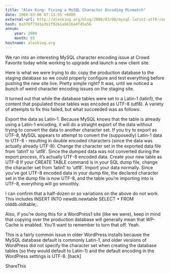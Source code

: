 ```yaml
---
title: "Alex King: Fixing a MySQL Character Encoding Mismatch"
date: 2008-03-06 07:13:55 +0000
external-url: http://alexking.org/blog/2008/03/06/mysql-latin1-utf8-conversion
hash: 8a370f73d1a3b1f9261a8416a4f45a5b
annum:
    year: 2008
    month: 03
hostname: alexking.org
---
```


We ran into an interesting MySQL character encoding issue at Crowd Favorite today while working to upgrade and launch a new client site.

Here is what we were trying to do: copy the production database to the staging database so we could properly configure and test everything before pushing the new site live. Pretty simple right? It was, until we noticed a bunch of weird character encoding issues on the staging site.



It turned out that while the database tables were set to a Latin-1 (latin1), the content that populated those tables was encoded as UTF-8 (utf8). A variety of attempts to fix this failed, but what succeeded was as follows:


Export the data as Latin-1. Because MySQL knows that the table is already using a Latin-1 encoding, it will do a straight export of the data without trying to convert the data to another character set. If you try to export as UTF-8, MySQL appears to attempt to convert the (supposedly) Latin-1 data to UTF-8 - resulting in double encoded characters (since the data was actually already UTF-8).
Change the character set in the exported data file from ‘latin1′ to ‘utf8′. Since the dumped data was not converted during the export process, it’s actually UTF-8 encoded data.
Create your new table as UTF-8 If your CREATE TABLE command is in your SQL dump file, change the character set from ‘latin1′ to ‘utf8′.
Import your data normally. Since you’ve got UTF-8 encoded data in your dump file, the declared character set in the dump file is now UTF-8, and the table you’re importing into is UTF-8, everything will go smoothly.

I can confirm that a half-dozen or so variations on the above do not work. This includes INSERT INTO newdb.newtable SELECT * FROM olddb.oldtable;.

Also, if you’re doing this for a WordPress1 site (like we were), keep in mind that copying over the production database will generally mean that WP-Cache is enabled. You’ll want to remember to turn that off. Yeah.  


This is a fairly common issue in older WordPress installs because the MySQL database default is commonly Latin-1, and older versions of WordPress did not specify the character set when creating the database tables (so they would default to Latin-1) and the default encoding in the WordPress settings is UTF-8. [back]

ShareThis

